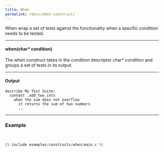 ```yaml
---
title: When
permalink: /docs/when-construct/
---
```


When wrap a set of tests against the functionality when a specific condition needs to be tested.

---

#### when(char* condition)

The when construct takes in the condition descriptor <span class="badge badge-info">char* condition</span> and groups a set of tests in its output.

---

#### Output

```
describe My Test Suite:
  context .add_two_ints
    when the sum does not overflow
      it returns the sum of two numbers
      ...
```

---

### Example

<br />

```c
{% include examples/constructs/when/main.c %}
```